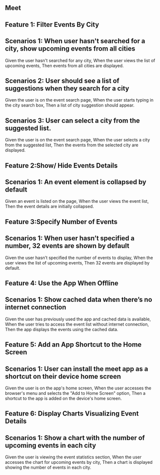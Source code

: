 ## Meet

## Feature 1:  Filter Events By City
## Scenarios 1: When user hasn't searched for a city, show upcoming events from all cities
Given the user hasn't searched for any city, 
When the user views the list of upcoming events, 
Then events from all cities are displayed.

## Scenarios 2: User should see a list of suggestions when they search for a city 
Given the user is on the event search page,
When the user starts typing in the city search box,
Then a list of city suggestion should appear.

## Scenarios 3: User can select a city from the suggested list.
Given the user is on the event search page,
When the user selects a city from the suggested list,
Then the events from the selected city are displayed.


## Feature 2:Show/ Hide Events Details  
## Scenarios 1: An event element is collapsed by default
Given an event is listed on the page,
When the user views the event list,
Then the event details are initially collapsed.

## Feature 3:Specify Number of Events
## Scenarios 1: When user hasn’t specified a number, 32 events are shown by default
Given the user hasn’t specified the number of events to display,
When the user views the list of upcoming events,
Then 32 events are displayed by default.

## Feature 4: Use the App When Offline
## Scenarios 1: Show cached data when there’s no internet connection
Given the user has previously used the app and cached data is available,
When the user tries to access the event list without internet connection,
Then the app displays the events using the cached data.

## Feature 5: Add an App Shortcut to the Home Screen
## Scenarios 1: User can install the meet app as a shortcut on their device home screen
Given the user is on the app's home screen,
When the user accesses the browser's menu and selects the "Add to Home Screen" option,
Then a shortcut to the app is added on the device's home screen.


## Feature 6: Display Charts Visualizing Event Details
## Scenarios 1: Show a chart with the number of upcoming events in each city
Given the user is viewing the event statistics section,
When the user accesses the chart for upcoming events by city,
Then a chart is displayed showing the number of events in each city.


